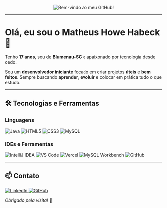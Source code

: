 <p align="center">
  <img src="https://readme-typing-svg.herokuapp.com?font=Fira+Code&size=24&pause=1000&color=white&center=true&vCenter=true&width=400&lines=Bem-vindo+ao+meu+GitHub!" alt="Bem-vindo ao meu GitHub!" />
</p>

---

# Olá, eu sou o Matheus Howe Habeck 👋

Tenho **17 anos**, sou de **Blumenau-SC** e apaixonado por tecnologia desde cedo.

Sou um **desenvolvedor iniciante** focado em criar projetos **úteis** e **bem feitos**. Sempre buscando **aprender**, **evoluir** e colocar em prática tudo o que estudo. 

---

## 🛠️ Tecnologias e Ferramentas

### Linguagens  
![Java](https://img.shields.io/badge/Java-007396?style=for-the-badge&logo=java&logoColor=white)
![HTML5](https://img.shields.io/badge/HTML5-E34F26?style=for-the-badge&logo=html5&logoColor=white)
![CSS3](https://img.shields.io/badge/CSS3-1572B6?style=for-the-badge&logo=css3&logoColor=white)
![MySQL](https://img.shields.io/badge/MySQL-4479A1?style=for-the-badge&logo=mysql&logoColor=white)

### IDEs e Ferramentas  
![IntelliJ IDEA](https://img.shields.io/badge/IntelliJ%20IDEA-000000?style=for-the-badge&logo=intellijidea&logoColor=white)
![VS Code](https://img.shields.io/badge/VS%20Code-007ACC?style=for-the-badge&logo=visualstudiocode&logoColor=white)
![Vercel](https://img.shields.io/badge/Vercel-000000?style=for-the-badge&logo=vercel&logoColor=white)
![MySQL Workbench](https://img.shields.io/badge/MySQL%20Workbench-00758F?style=for-the-badge&logo=mysql&logoColor=white)
![GitHub](https://img.shields.io/badge/GitHub-181717?style=for-the-badge&logo=github&logoColor=white)

---

## 📫 Contato

  <a href="https://www.linkedin.com/in/matheushabeck/">
    <img src="https://img.shields.io/badge/LinkedIn-0A66C2?style=for-the-badge&logo=linkedin&logoColor=white" alt="LinkedIn"/>
  </a>
  <a href="https://github.com/matheushabeck">
    <img src="https://img.shields.io/badge/GitHub-181717?style=for-the-badge&logo=github&logoColor=white" alt="GitHub"/>
  </a>

_Obrigado pela visita!_ 🚀

